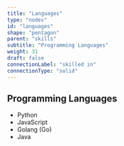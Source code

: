 ```yaml
---
title: "Languages"
type: "nodes"
id: "languages"
shape: "pentagon"
parent: "skills"
subtitle: "Programming Languages"
weight: 31
draft: false
connectionLabel: "skilled in"
connectionType: "solid"
---
```


## Programming Languages

- Python
- JavaScript
- Golang (Go)
- Java